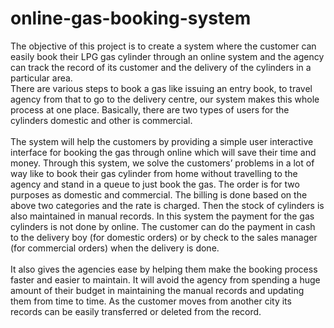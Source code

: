 # online-gas-booking-system
The objective of this project is to create a system where the customer can easily book their LPG gas cylinder through an online system and the agency can track the record of its customer and the delivery of the cylinders in a particular area.<br>
There are various steps to book a gas like issuing an entry book, to 
travel agency from that to go to the delivery centre, our system makes 
this whole process at one place. Basically, there are two types of users 
for the cylinders domestic and other is commercial. <br> <br>
The system will help the customers by providing a simple user 
interactive interface for booking the gas through online which will save 
their time and money. Through this system, we solve the customers’ 
problems in a lot of way like to book their gas cylinder from home 
without travelling to the agency and stand in a queue to just book the 
gas. The order is for two purposes as domestic and commercial. The 
billing is done based on the above two categories and the rate is 
charged. Then the stock of cylinders is also maintained in manual 
records. In this system the payment for the gas cylinders is not done 
by online. The customer can do the payment in cash to the delivery 
boy (for domestic orders) or by check to the sales manager (for 
commercial orders) when the delivery is done. <br> <br>
It also gives the agencies ease by helping them make the booking 
process faster and easier to maintain. It will avoid the agency from 
spending a huge amount of their budget in maintaining the manual 
records and updating them from time to time. As the customer moves 
from another city its records can be easily transferred or deleted from 
the record.


